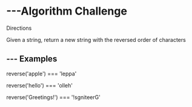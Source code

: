 # ---Algorithm Challenge

Directions

 Given a string, return a new string with the reversed order of characters

## --- Examples

reverse('apple') === 'leppa'

reverse('hello') === 'olleh'

reverse('Greetings!') === '!sgniteerG'